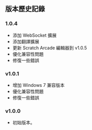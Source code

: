 ## 版本歷史記錄

### 1.0.4

- 添加 WebSocket 擴展
- 添加翻譯擴展
- 更新 Scratch Arcade 編輯器到 v1.0.5
- 優化兼容性問題
- 修復一些錯誤


### v1.0.1

- 增加 Windows 7 兼容版本
- 優化兼容性問題
- 修復一些錯誤

### v1.0.0

- 初始版本。
